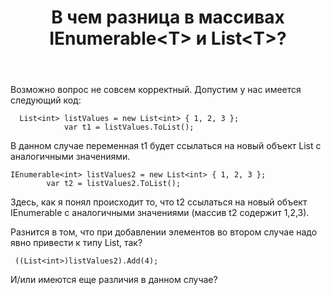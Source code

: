 ﻿---
title: "В чем разница в массивах IEnumerable&lt;T&gt; и List&lt;T&gt;?"
se.owner.user_id: 333909
se.owner.display_name: "vellfall"
se.owner.link: "https://ru.stackoverflow.com/users/333909/vellfall"
se.link: "https://ru.stackoverflow.com/questions/969675/%d0%92-%d1%87%d0%b5%d0%bc-%d1%80%d0%b0%d0%b7%d0%bd%d0%b8%d1%86%d0%b0-%d0%b2-%d0%bc%d0%b0%d1%81%d1%81%d0%b8%d0%b2%d0%b0%d1%85-ienumerablet-%d0%b8-listt"
se.question_id: 969675
se.post_type: question
se.score: 3
---
<p>Возможно вопрос не совсем корректный.
Допустим у нас имеется следующий код:</p>

<pre><code>  List&lt;int&gt; listValues = new List&lt;int&gt; { 1, 2, 3 };
            var t1 = listValues.ToList();
</code></pre>

<p>В данном случае переменная t1 будет ссылаться на новый объект List с аналогичными значениями.</p>

<pre><code>IEnumerable&lt;int&gt; listValues2 = new List&lt;int&gt; { 1, 2, 3 };
        var t2 = listValues2.ToList();
</code></pre>

<p>Здесь, как я понял происходит то, что t2 ссылаться на новый объект IEnumerable с аналогичными значениями (массив t2 содержит 1,2,3).</p>

<p>Разнится в том, что при добавлении элементов во втором случае надо явно привести к типу List, так? </p>

<pre><code> ((List&lt;int&gt;)listValues2).Add(4);
</code></pre>

<p>И/или имеются еще различия в данном случае?</p>
